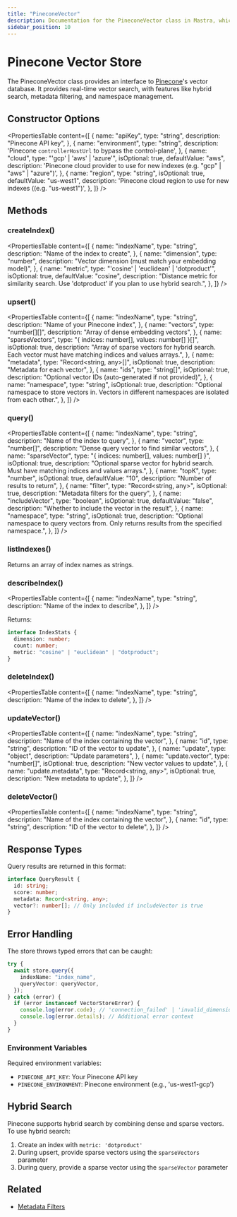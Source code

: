 ```yaml
---
title: "PineconeVector"
description: Documentation for the PineconeVector class in Mastra, which provides an interface to Pinecone's vector database.
sidebar_position: 10
---
```


# Pinecone Vector Store

The PineconeVector class provides an interface to [Pinecone](https://www.pinecone.io/)'s vector database.
It provides real-time vector search, with features like hybrid search, metadata filtering, and namespace management.

## Constructor Options

<PropertiesTable
content={[
{
name: "apiKey",
type: "string",
description: "Pinecone API key",
},
{
name: "environment",
type: "string",
description: 'Pinecone `controllerHostUrl` to bypass the control-plane',
},
{
name: "cloud",
type: "'gcp' | 'aws' | 'azure'",
isOptional: true,
defaultValue: "aws",
description: 'Pinecone cloud provider to use for new indexes (e.g. "gcp" | "aws" | "azure")',
},
{
name: "region",
type: "string",
isOptional: true,
defaultValue: "us-west1",
description: 'Pinecone cloud region to use for new indexes ((e.g. "us-west1")',
},
]}
/>

## Methods

### createIndex()

<PropertiesTable
content={[
{
name: "indexName",
type: "string",
description: "Name of the index to create",
},
{
name: "dimension",
type: "number",
description: "Vector dimension (must match your embedding model)",
},
{
name: "metric",
type: "'cosine' | 'euclidean' | 'dotproduct'",
isOptional: true,
defaultValue: "cosine",
description:
"Distance metric for similarity search. Use 'dotproduct' if you plan to use hybrid search.",
},
]}
/>

### upsert()

<PropertiesTable
content={[
{
name: "indexName",
type: "string",
description: "Name of your Pinecone index",
},
{
name: "vectors",
type: "number[][]",
description: "Array of dense embedding vectors",
},
{
name: "sparseVectors",
type: "{ indices: number[], values: number[] }[]",
isOptional: true,
description:
"Array of sparse vectors for hybrid search. Each vector must have matching indices and values arrays.",
},
{
name: "metadata",
type: "Record<string, any>[]",
isOptional: true,
description: "Metadata for each vector",
},
{
name: "ids",
type: "string[]",
isOptional: true,
description: "Optional vector IDs (auto-generated if not provided)",
},
{
name: "namespace",
type: "string",
isOptional: true,
description:
"Optional namespace to store vectors in. Vectors in different namespaces are isolated from each other.",
},
]}
/>

### query()

<PropertiesTable
content={[
{
name: "indexName",
type: "string",
description: "Name of the index to query",
},
{
name: "vector",
type: "number[]",
description: "Dense query vector to find similar vectors",
},
{
name: "sparseVector",
type: "{ indices: number[], values: number[] }",
isOptional: true,
description:
"Optional sparse vector for hybrid search. Must have matching indices and values arrays.",
},
{
name: "topK",
type: "number",
isOptional: true,
defaultValue: "10",
description: "Number of results to return",
},
{
name: "filter",
type: "Record<string, any>",
isOptional: true,
description: "Metadata filters for the query",
},
{
name: "includeVector",
type: "boolean",
isOptional: true,
defaultValue: "false",
description: "Whether to include the vector in the result",
},
{
name: "namespace",
type: "string",
isOptional: true,
description:
"Optional namespace to query vectors from. Only returns results from the specified namespace.",
},
]}
/>

### listIndexes()

Returns an array of index names as strings.

### describeIndex()

<PropertiesTable
content={[
{
name: "indexName",
type: "string",
description: "Name of the index to describe",
},
]}
/>

Returns:

```typescript copy
interface IndexStats {
  dimension: number;
  count: number;
  metric: "cosine" | "euclidean" | "dotproduct";
}
```

### deleteIndex()

<PropertiesTable
content={[
{
name: "indexName",
type: "string",
description: "Name of the index to delete",
},
]}
/>

### updateVector()

<PropertiesTable
content={[
{
name: "indexName",
type: "string",
description: "Name of the index containing the vector",
},
{
name: "id",
type: "string",
description: "ID of the vector to update",
},
{
name: "update",
type: "object",
description: "Update parameters",
},
{
name: "update.vector",
type: "number[]",
isOptional: true,
description: "New vector values to update",
},
{
name: "update.metadata",
type: "Record<string, any>",
isOptional: true,
description: "New metadata to update",
},
]}
/>

### deleteVector()

<PropertiesTable
content={[
{
name: "indexName",
type: "string",
description: "Name of the index containing the vector",
},
{
name: "id",
type: "string",
description: "ID of the vector to delete",
},
]}
/>

## Response Types

Query results are returned in this format:

```typescript copy
interface QueryResult {
  id: string;
  score: number;
  metadata: Record<string, any>;
  vector?: number[]; // Only included if includeVector is true
}
```

## Error Handling

The store throws typed errors that can be caught:

```typescript copy
try {
  await store.query({
    indexName: "index_name",
    queryVector: queryVector,
  });
} catch (error) {
  if (error instanceof VectorStoreError) {
    console.log(error.code); // 'connection_failed' | 'invalid_dimension' | etc
    console.log(error.details); // Additional error context
  }
}
```

### Environment Variables

Required environment variables:

- `PINECONE_API_KEY`: Your Pinecone API key
- `PINECONE_ENVIRONMENT`: Pinecone environment (e.g., 'us-west1-gcp')

## Hybrid Search

Pinecone supports hybrid search by combining dense and sparse vectors. To use hybrid search:

1. Create an index with `metric: 'dotproduct'`
2. During upsert, provide sparse vectors using the `sparseVectors` parameter
3. During query, provide a sparse vector using the `sparseVector` parameter

## Related

- [Metadata Filters](../rag/metadata-filters)
